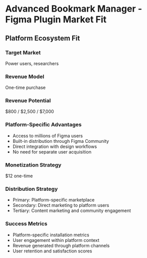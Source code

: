 # Advanced Bookmark Manager - Figma Plugin Market Fit

## Platform Ecosystem Fit

### Target Market
Power users, researchers

### Revenue Model
One-time purchase

### Revenue Potential
$800 / $2,500 / $7,000

### Platform-Specific Advantages
- Access to millions of Figma users
- Built-in distribution through Figma Community
- Direct integration with design workflows
- No need for separate user acquisition

### Monetization Strategy
$12 one-time

### Distribution Strategy
- Primary: Platform-specific marketplace
- Secondary: Direct marketing to platform users
- Tertiary: Content marketing and community engagement

### Success Metrics
- Platform-specific installation metrics
- User engagement within platform context
- Revenue generated through platform channels
- User retention and satisfaction scores
